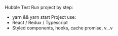 Hubble Test
Run project by step: 
+ yarn && yarn start
Project use:
+ React / Redux / Typescript
+ Styled components, hooks, cache promise, v...v
